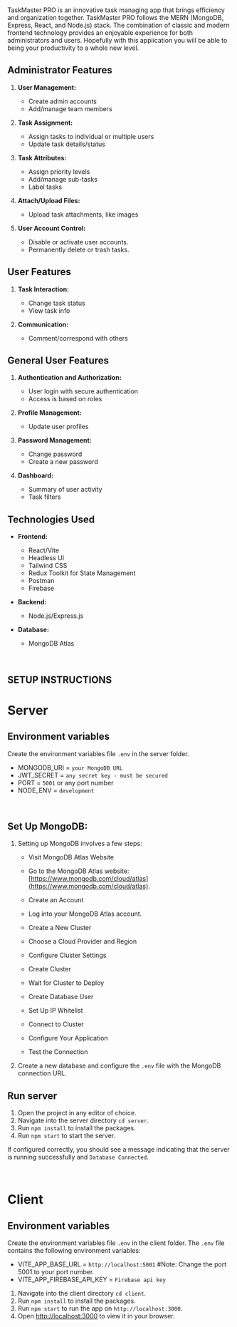 ### 

TaskMaster PRO is an innovative task managing app that brings efficiency and organization together. TaskMaster PRO follows the MERN (MongoDB, Express, React, and Node.js) stack. The combination of classic and modern frontend technology provides an enjoyable experience for both administrators and users. Hopefully with this application you will be able to being your productivity to a whole new level.

## **Administrator Features**
1. **User Management:**
    - Create admin accounts
    - Add/manage team members 

2. **Task Assignment:**
    - Assign tasks to individual or multiple users
    - Update task details/status

3. **Task Attributes:**
    - Assign priority levels
    - Add/manage sub-tasks
    - Label tasks 
4. **Attach/Upload Files:**
    - Upload task attachments, like images

5. **User Account Control:**
    - Disable or activate user accounts.
    - Permanently delete or trash tasks.

## **User Features**
1. **Task Interaction:**
    - Change task status
    - View task info

2. **Communication:**
    - Comment/correspond with others


## **General User Features**
1. **Authentication and Authorization:**
    - User login with secure authentication
    - Access is based on roles

2. **Profile Management:**
    - Update user profiles

3. **Password Management:**
    - Change password
    - Create a new password

4. **Dashboard:**
    - Summary of user activity
    - Task filters 

## **Technologies Used**
- **Frontend:**
    - React/Vite
    - Headless UI
    - Tailwind CSS
    - Redux Toolkit for State Management
    - Postman
    - Firebase 

- **Backend:**
    - Node.js/Express.js
    
- **Database:**
    - MongoDB Atlas

&nbsp;

## SETUP INSTRUCTIONS
# Server 

## Environment variables
Create the environment variables file `.env` in the server folder. 

- MONGODB_URI = `your MongoDB URL`
- JWT_SECRET = `any secret key - must be secured`
- PORT = `5001` or any port number
- NODE_ENV = `development`

&nbsp;

## Set Up MongoDB:

1. Setting up MongoDB involves a few steps:
    - Visit MongoDB Atlas Website
    - Go to the MongoDB Atlas website: [https://www.mongodb.com/cloud/atlas](https://www.mongodb.com/cloud/atlas).

    - Create an Account
    - Log into your MongoDB Atlas account.
    - Create a New Cluster
    - Choose a Cloud Provider and Region
    - Configure Cluster Settings
    - Create Cluster
    - Wait for Cluster to Deploy
    - Create Database User
    - Set Up IP Whitelist
    - Connect to Cluster
    - Configure Your Application
    - Test the Connection

2. Create a new database and configure the `.env` file with the MongoDB connection URL. 

## Run server

1. Open the project in any editor of choice.
2. Navigate into the server directory `cd server`.
3. Run `npm install` to install the packages.
4. Run `npm start` to start the server.

If configured correctly, you should see a message indicating that the server is running successfully and `Database Connected`.

&nbsp;

# Client

## Environment variables
Create the environment variables file `.env` in the client folder. The `.env` file contains the following environment variables:

- VITE_APP_BASE_URL = `http://localhost:5001` #Note: Change the port 5001 to your port number.
- VITE_APP_FIREBASE_API_KEY = `Firebase api key`

1. Navigate into the client directory `cd client`.
2. Run `npm install` to install the packages.
3. Run `npm start` to run the app on `http://localhost:3000`.
4. Open [http://localhost:3000](http://localhost:3000) to view it in your browser.



